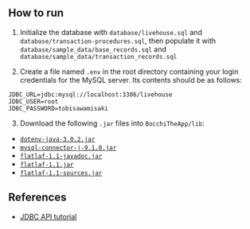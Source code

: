 ## How to run

1. Initialize the database with `database/livehouse.sql` and `database/transaction-procedures.sql`, then populate it with `database/sample_data/base_records.sql` and `database/sample_data/transaction_records.sql`

2. Create a file named `.env` in the root directory containing your login credentials for the MySQL server. Its contents
   should be as follows:

```
JDBC_URL=jdbc:mysql://localhost:3306/livehouse
JDBC_USER=root
JDBC_PASSWORD=tobisawamisaki
```

3. Download the following `.jar` files into `BocchiTheApp/lib`:

-   [`dotenv-java-3.0.2.jar`](https://repo1.maven.org/maven2/io/github/cdimascio/dotenv-java/3.0.2/dotenv-java-3.0.2.jar)
-   [`mysql-connector-j-9.1.0.jar`](https://repo1.maven.org/maven2/com/mysql/mysql-connector-j/9.1.0/mysql-connector-j-9.1.0.jar)
-   [`flatlaf-1.1-javadoc.jar`](https://repo1.maven.org/maven2/com/formdev/flatlaf/1.1/flatlaf-1.1-javadoc.jar)
-   [`flatlaf-1.1.jar`](https://repo1.maven.org/maven2/com/formdev/flatlaf/1.1/flatlaf-1.1.jar)
-   [`flatlaf-1.1-sources.jar`](https://repo1.maven.org/maven2/com/formdev/flatlaf/1.1/flatlaf-1.1-sources.jar)
  
## References

-   [JDBC API tutorial](https://www.youtube.com/watch?v=BOUMR85B-V0&list=PLhs1urmduZ2-yp3zID5rMEmXDETN8xvMo&pp=iAQB)
